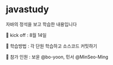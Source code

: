 # javastudy


자바의 정석을 보고 학습한 내용입니다



👊 kick off : 8월 14일


🏫 학습방법 : 각 단원 학습하고 소스코드 커밋하기


👤 참가 인원 : 보윤 @bo-yoon, 민서 @MinSeo-Ming

